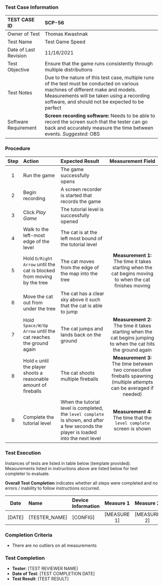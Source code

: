 ### Test Case Information
| TEST CASE ID | SCP-56 |
| :--- | :--- |
| Owner of Test | Thomas Kwashnak |
| Test Name | Test Game Speed |
| Date of Last Revision | 11/16/2021 |
| Test Objective | Ensure that the game runs consistently through multiple distributions |
| Test Notes| Due to the nature of this test case, multiple runs of the test must be conducted on various machines of different make and models. Measurements will be taken using a recording software, and should not be expected to be perfect|
|Software Requirement|**Screen recording software:** Needs to be able to record the screen such that the tester can go back and accurately measure the time between events. *Suggested:* OBS|


### Procedure

|Step | Action | Expected Result | Measurement Field |
|:---:| :---        |    :----  | :----:|
|1|Run the game|The game successfully opens||
|2|Begin recording|A screen recorder is started that records the game||
|3|Click *Play Game*|The tutorial level is successfully opened||
|4|Walk to the left-most edge of the level|The cat is at the left most bound of the tutorial level||
|5|Hold `D/Right Arrow` until the cat is blocked from moving by the tree|The cat moves from the edge of the map into the tree|**Measurement 1:** The time it takes starting when the cat begins moving to when the cat finishes moving|
|6|Move the cat out from under the tree|The cat has a clear sky above it such that the cat is able to jump||
|7|Hold `Space/W/Up Arrow` until the cat reaches the ground again|The cat jumps and lands back on the ground|**Measurement 2:** The time it takes starting when the cat begins jumping to when the cat hits the ground again|
|8|Hold `e` until the player shoots a reasonable amount of fireballs|The cat shoots multiple fireballs|**Measurement 3:** The time between two consecutive fireballs spawning (multiple attempts can be averaged if needed)|\
|9|Complete the tutorial level|When the tutorial level is completed, the `level complete` is shown, and after a few seconds the player is loaded into the next level|**Measurement 4:** The time that the `level complete` screen is shown

### Test Execution
Instances of tests are listed in table below (template provided). Measurements listed in instructions above are listed below for test completer to evaluate.

**Overall Test Completion** indicates whether all steps were completed and no errors / inability to follow instructions occurred.


|Date|Name|Device Information | Measure 1|Measure 2|Measure 3|Measure 4|Pass/Fail|
|:---:|:---|:---|:---:|:---:|:---:|:---:|:---:|
|[DATE]|[TESTER_NAME]|[CONFIG]|[MEASURE 1]|[MEASURE 2]|[MEASURE 3]|[MEASURE 4]|[PASS/FAIL]|

[comment]: <> (Add test rows to end here ^^)

### Completion Criteria
 - There are no outliers on all measurements

### Test Completion
- **Tester**: [TEST REVIEWER NAME]
- **Date of Test**: [TEST COMPLETION DATE]
- **Test Result**: [TEST RESULT]